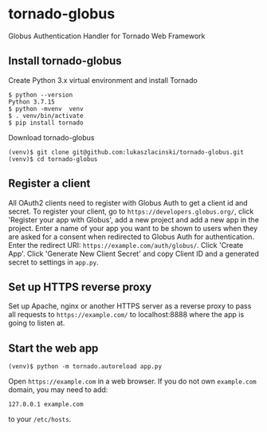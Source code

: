 # tornado-globus
Globus Authentication Handler for Tornado Web Framework

## Install tornado-globus

Create Python 3.x virtual environment and install Tornado
```
$ python --version
Python 3.7.15
$ python -mvenv  venv
$ . venv/bin/activate
$ pip install tornado
```
Download tornado-globus
```
(venv)$ git clone git@github.com:lukaszlacinski/tornado-globus.git
(venv)$ cd tornado-globus
```
## Register a client

All OAuth2 clients need to register with Globus Auth to get a client id and secret. 
To register your client, go to `https://developers.globus.org/`, 
click 'Register your app with Globus', add a new project and add a new app in the project. 
Enter a name of your app you want to be shown to users when they are asked for a consent 
when redirected to Globus Auth for authentication. Enter the redirect URI: 
`https://example.com/auth/globus/`. Click 'Create App'. Click 'Generate New Client Secret' 
and copy Client ID and a generated secret to settings in `app.py`.

## Set up HTTPS reverse proxy
Set up Apache, nginx or another HTTPS server as a reverse proxy to pass all requests to 
`https://example.com/` to localhost:8888 where the app is going to listen at.

## Start the web app
```
(venv)$ python -m tornado.autoreload app.py
```
Open `https://example.com` in a web browser. If you do not own `example.com` domain, you may need to add:
```
127.0.0.1 example.com
```
to your `/etc/hosts`.
